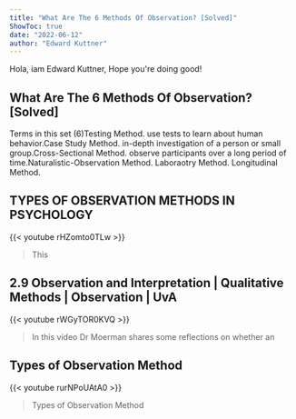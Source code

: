 ```yaml
---
title: "What Are The 6 Methods Of Observation? [Solved]"
ShowToc: true 
date: "2022-06-12"
author: "Edward Kuttner" 
---
```


Hola, iam Edward Kuttner, Hope you're doing good!
## What Are The 6 Methods Of Observation? [Solved]
Terms in this set (6)Testing Method. use tests to learn about human behavior.Case Study Method. in-depth investigation of a person or small group.Cross-Sectional Method. observe participants over a long period of time.Naturalistic-Observation Method. 
 Laboraotry Method. 
 Longitudinal Method.

## TYPES OF OBSERVATION METHODS IN PSYCHOLOGY
{{< youtube rHZomto0TLw >}}
>This 

## 2.9 Observation and Interpretation | Qualitative Methods | Observation | UvA
{{< youtube rWGyTOR0KVQ >}}
>In this video Dr Moerman shares some reflections on whether an 

## Types of Observation Method
{{< youtube rurNPoUAtA0 >}}
>Types of Observation Method

